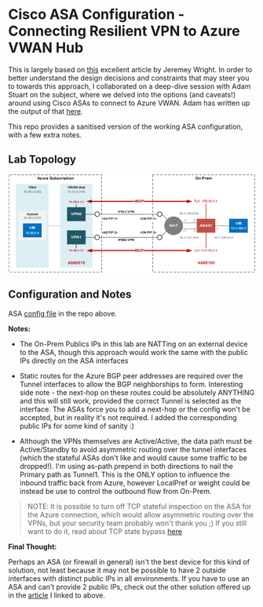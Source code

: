 # Cisco ASA Configuration - Connecting Resilient VPN to Azure VWAN Hub

This is largely based on [this](https://github.com/jwrightazure/lab/tree/master/asa-vpn-to-active-active-azurevpngw-ikev2-bgp) excellent article by Jeremey Wright. In order to better understand the design decisions and constraints that may steer you to towards this approach, I collaborated on a deep-dive session with Adam Stuart on the subject, where we delved into the options (and caveats!) around using Cisco ASAs to connect to Azure VWAN. Adam has written up the output of that [here](https://github.com/adstuart/azure-vwan-asa).

This repo provides a sanitised version of the working ASA configuration, with a few extra notes.

## Lab Topology

![](images/az-vwan-asa-vpn-diag.png)

## Configuration and Notes

ASA [config file](https://github.com/jtanderson2/azure-vwan-asa-config/blob/main/az-vwan-asa-config.txt) in the repo above. 

**Notes:**

* The On-Prem Publics IPs in this lab are NATTing on an external device to the ASA, though this approach would work the same with the public IPs directly on the ASA interfaces

* Static routes for the Azure BGP peer addresses are required over the Tunnel interfaces to allow the BGP neighborships to form. Interesting side note - the next-hop on these routes could be absolutely ANYTHING and this will still work, provided the correct Tunnel is selected as the interface. The ASAs force you to add a next-hop or the config won't be accepted, but in reality it's not required. I added the corresponding public IPs for some kind of sanity :)

* Although the VPNs themselves are Active/Active, the data path must be Active/Standby to avoid asymmetric routing over the tunnel interfaces (which the stateful ASAs don't like and would cause some traffic to be dropped!). I'm using as-path prepend in both directions to nail the Primary path as Tunnel1. This is the ONLY option to influence the inbound traffic back from Azure, however LocalPref or weight could be instead be use to control the outbound flow from On-Prem.

> NOTE: It is possible to turn off TCP stateful inspection on the ASA for the Azure connection, which would allow asymmetric routing over the VPNs, but your security team probably won't thank you ;) If you still want to do it, read about TCP state bypass [here](https://www.cisco.com/c/en/us/support/docs/security/asa-5500-x-series-next-generation-firewalls/118995-configure-asa-00.html)


**Final Thought:**

Perhaps an ASA (or firewall in general) isn't the best device for this kind of solution, not least because it may not be possible to have 2 outside interfaces with distinct public IPs in all environments. If you have to use an ASA and can't provide 2 public IPs, check out the other solution offered up in the [article](https://github.com/adstuart/azure-vwan-asa) I linked to above.



